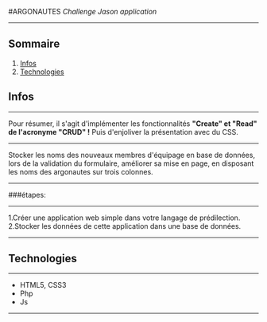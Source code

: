 #ARGONAUTES 
*Challenge Jason application* 

***
## Sommaire
1. [Infos](#infos)
2. [Technologies](#Technologies)

## Infos
***
Pour résumer, il s'agit d'implémenter les fonctionnalités **"Create" et "Read" de l'acronyme "CRUD" !** 
Puis d'enjoliver la présentation avec du CSS.
***
Stocker les noms des nouveaux membres d'équipage en base de données, lors de la validation du formulaire,
améliorer sa mise en page, en disposant les noms des argonautes sur trois colonnes.
***
###étapes:
***
1.Créer une application web simple dans votre langage de prédilection.
2.Stocker les données de cette application dans une base de données.
***
## Technologies
***
* HTML5, CSS3
* Php
* Js
***


